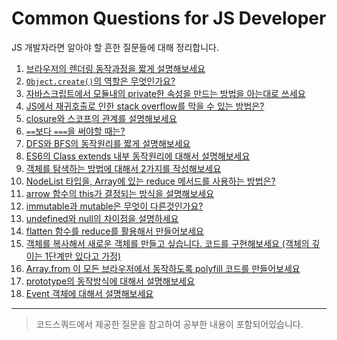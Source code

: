 # Common Questions for JS Developer

JS 개발자라면 알아야 할 흔한 질문들에 대해 정리합니다. 

1. [브라우저의 렌더링 동작과정을 짧게 설명해보세요](https://github.com/2ssue/common_questions_for_JS_Developer/blob/master/1_browser_rendering.md)
2. [`Object.create()`의 역할은 무엇인가요?](https://github.com/2ssue/common_questions_for_JS_Developer/blob/master/2_Object.create.md)
3. [자바스크립트에서 모듈내의 private한 속성을 만드는 방법을 아는대로 쓰세요](https://github.com/2ssue/common_questions_for_JS_Developer/blob/master/3_private_property.md)
4. [JS에서 재귀호출로 인한 stack overflow를 막을 수 있는 방법은?](https://github.com/2ssue/common_questions_for_JS_Developer/blob/master/4_prevent_recursion_stack-overflow.md)
5. [closure와 스코프의 관계를 설명해보세요](https://github.com/2ssue/common_questions_for_JS_Developer/blob/master/5_clouser%26scope.md)
6. [`==`보다 `===`을 써야할 때는?](https://github.com/2ssue/common_questions_for_JS_Developer/blob/master/6_comparison_operators.md)
7. [DFS와 BFS의 동작원리를 짧게 설명해보세요](https://github.com/2ssue/common_questions_for_JS_Developer/blob/master/7_graph_search.md)
8. [ES6의 Class extends 내부 동작원리에 대해서 설명해보세요](https://github.com/2ssue/common_questions_for_JS_Developer/blob/master/8_es6_class_extends.md)
9. [객체를 탐색하는 방법에 대해서 2가지를 작성해보세요](https://github.com/2ssue/common_questions_for_JS_Developer/blob/master/9_search_object_in_javascript.md)
10. [NodeList 타입을, Array에 있는 reduce 메서드를 사용하는 방법은?](https://github.com/2ssue/common_questions_for_JS_Developer/blob/master/10_using_reduce_in_NodeList.md)
11. [arrow 함수의 this가 결정되는 방식을 설명해보세요](https://github.com/2ssue/common_questions_for_JS_Developer/blob/master/11_how_to_set_this_in_arrow_func.md)
12. [immutable과 mutable은 무엇이 다른것인가요?](https://github.com/2ssue/common_questions_for_JS_Developer/blob/master/12_immutable%26mutable.md)
13. [undefined와 null의 차이점을 설명하세요](https://github.com/2ssue/common_questions_for_JS_Developer/blob/master/13_undefined%26null.md)
14. [flatten 함수를 reduce를 활용해서 만들어보세요](https://github.com/2ssue/common_questions_for_JS_Developer/blob/master/14_custom_flatten_using_reduce.md)
15. [객체를 복사해서 새로운 객체를 만들고 싶습니다. 코드를 구현해보세요 (객체의 깊이는 1단계만 있다고 가정)](https://github.com/2ssue/common_questions_for_JS_Developer/blob/master/15_copy_object.md)
16. [Array.from 이 모든 브라우저에서 동작하도록 polyfill 코드를 만들어보세요](https://github.com/2ssue/common_questions_for_JS_Developer/blob/master/16_Array.from()_polyfill.md)
17. [prototype의 동작방식에 대해서 설명해보세요](https://github.com/2ssue/common_questions_for_JS_Developer/blob/master/17_prototype.md)
18. [Event 객체에 대해서 설명해보세요](https://github.com/2ssue/common_questions_for_JS_Developer/blob/master/18_event_object.md)

___

> 코드스쿼드에서 제공한 질문을 참고하여 공부한 내용이 포함되어있습니다.  
